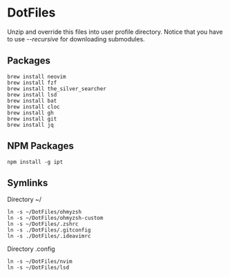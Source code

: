 # DotFiles

Unzip and override this files into user profile directory.
Notice that you have to use *--recursive* for downloading submodules.

## Packages

```
brew install neovim
brew install fzf
brew install the_silver_searcher
brew install lsd
brew install bat
brew install cloc
brew install gh
brew install git
brew install jq 
```

## NPM Packages

```
npm install -g ipt
```

## Symlinks

Directory ~/
```
ln -s ~/DotFiles/ohmyzsh
ln -s ~/DotFiles/ohmyzsh-custom
ln -s ~/DotFiles/.zshrc
ln -s ./DotFiles/.gitconfig
ln -s ./DotFiles/.ideavimrc
```

Directory .config
```
ln -s ~/DotFiles/nvim
ln -s ~/DotFiles/lsd
```
